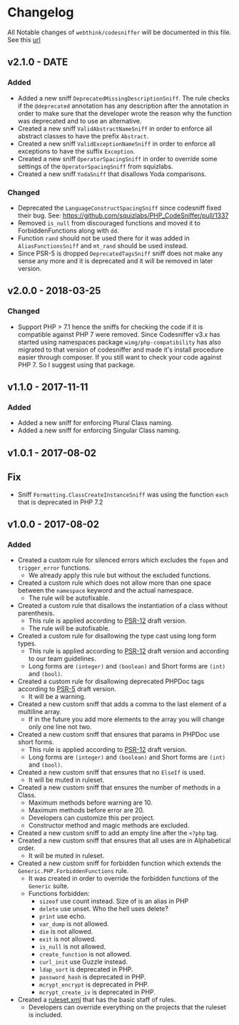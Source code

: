 # Changelog

All Notable changes of `webthink/codesniffer` will be documented in this file. See this [url](http://keepachangelog.com/)

## v2.1.0 - DATE

### Added
- Added a new sniff `DeprecatedMissingDescriptionSniff`. The rule checks if the `@deprecated` annotation has any description
after the annotation in order to make sure that the developer wrote the reason why the function was deprecated and 
to use an alternative.
- Created a new sniff `ValidAbstractNameSniff` in order to enforce all abstract classes to have the prefix `Abstract`.
- Created a new sniff `ValidExceptionNameSniff` in order to enforce all exceptions to have the suffix `Exception`.
- Created a new sniff `OperatorSpacingSniff` in order to override some settings of the `OperatorSpacingSniff` from squizlabs.
- Created a new sniff `YodaSniff` that disallows Yoda comparisons.

### Changed
- Deprecated the `LanguageConstructSpacingSniff` since codesniff fixed their bug. See:  https://github.com/squizlabs/PHP_CodeSniffer/pull/1337
- Removed `is_null` from discouraged functions and moved it to ForbiddenFunctions along with `dd`.
- Function `rand` should not be used there for it was added in `AliasFunctionsSniff` and `mt_rand` should be used instead. 
- Since PSR-5 is dropped `DeprecatedTagsSniff` sniff does not make any sense any more and it is deprecated and it 
will be removed in later version.

## v2.0.0 - 2018-03-25

### Changed
- Support PHP > 7.1 hence the sniffs for checking the code if it is compatible against PHP 7 were removed.
Since Codesniffer v3.x has started using namespaces package `wimg/php-compatibility` has also migrated to that version
of codesniffer and made it's install procedure easier through composer. If you still want to check your code against
PHP 7. So I suggest using that package.

## v1.1.0 - 2017-11-11

### Added
- Added a new sniff for enforcing Plural Class naming.
- Added a new sniff for enforcing Singular Class naming.

## v1.0.1 - 2017-08-02

## Fix
- Sniff `Formatting.ClassCreateInstanceSniff` was using the function `each` that is deprecated in PHP 7.2

## v1.0.0 - 2017-08-02

### Added
- Created a custom rule for silenced errors which excludes the `fopen` and `trigger_error` functions.
    - We already apply this rule but without the excluded functions.
- Created a custom rule which does not allow more than one space between the `namespace` keyword and the actual namespace.
    - The rule will be autofixable.
- Created a custom rule that disallows the instantiation of a class without parenthesis.
    - This rule is applied according to [PSR-12][PSR-12] draft version.
    - The rule will be autofixable.
- Created a custom rule for disallowing the type cast using long form types.
    - This rule is applied according to [PSR-12][PSR-12] draft version and according to our team guidelines.
    - Long forms are `(integer)` and `(boolean)` and Short forms are `(int)` and `(bool)`.
- Created a custom rule for disallowing deprecated PHPDoc tags according to [PSR-5][PSR-5] draft version.
    - It will be a warning.
- Created a new custom sniff that adds a comma to the last element of a multiline array.
    - If in the future you add more elements to the array you will change only one line not two.
- Created a new custom sniff that ensures that params in PHPDoc use short forms.
    - This rule is applied according to [PSR-12][PSR-12] draft version.
    - Long forms are `(integer)` and `(boolean)` and Short forms are `(int)` and `(bool)`.
- Created a new custom sniff that ensures that no `ElseIf` is used.
    - It will be muted in ruleset.
- Created a new custom sniff that ensures the number of methods in a Class.
    - Maximum methods before warning are 10.
    - Maximum methods before error are 20.
    - Developers can customize this per project.
    - Constructor method and magic methods are excluded.
- Created a new custom sniff to add an empty line after the `<?php` tag.
- Created a new custom sniff that ensures that all uses are in Alphabetical order.
    - It will be muted in ruleset.
- Created a new custom sniff for forbidden function which extends the `Generic.PHP.ForbiddenFunctions` rule.
    - It was created in order to override the forbidden functions of the `Generic` suite.
    - Functions forbidden:
        - `sizeof` use count instead. Size of is an alias in PHP
        - `delete` use unset. Who the hell uses delete?
        - `print` use echo.
        - `var_dump` is not allowed.
        - `die` is not allowed.
        - `exit` is not allowed.
        - `is_null` is not allowed.
        - `create_function` is not allowed.
        - `curl_init` use Guzzle instead.
        - `ldap_sort` is deprecated in PHP.
        - `password_hash` is deprecated in PHP.
        - `mcrypt_encrypt` is deprecated in PHP.
        - `mcrypt_create_iv` is deprecated in PHP.
- Created a [ruleset.xml](src/Webthink/ruleset.xml) that has the basic staff of rules.
    - Developers can override everything on the projects that the ruleset is included.

[PSR-5]: https://github.com/phpDocumentor/fig-standards/blob/master/proposed/phpdoc.md
[PSR-12]: https://github.com/php-fig/fig-standards/blob/master/proposed/extended-coding-style-guide.md
